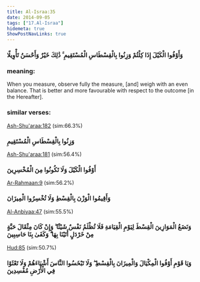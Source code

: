 ```yaml
---
title: Al-Israa:35
date: 2014-09-05
tags: ["17.Al-Israa"]
hidemeta: true 
ShowPostNavLinks: true 
---
```

### وَأَوْفُوا الْكَيْلَ إِذَا كِلْتُمْ وَزِنُوا بِالْقِسْطَاسِ الْمُسْتَقِيمِ ۚ ذَٰلِكَ خَيْرٌ وَأَحْسَنُ تَأْوِيلًا
### meaning: 
When you measure, observe fully the measure, [and] weigh with an even balance. That is better and more favourable with respect to the outcome [in the Hereafter].
### similar verses: 

[Ash-Shu'araa:182](/26/182) (sim:66.3%)

### وَزِنُوا بِالْقِسْطَاسِ الْمُسْتَقِيمِ

[Ash-Shu'araa:181](/26/181) (sim:56.4%)

### أَوْفُوا الْكَيْلَ وَلَا تَكُونُوا مِنَ الْمُخْسِرِينَ

[Ar-Rahmaan:9](/55/9) (sim:56.2%)

### وَأَقِيمُوا الْوَزْنَ بِالْقِسْطِ وَلَا تُخْسِرُوا الْمِيزَانَ

[Al-Anbiyaa:47](/21/47) (sim:55.5%)

### وَنَضَعُ الْمَوَازِينَ الْقِسْطَ لِيَوْمِ الْقِيَامَةِ فَلَا تُظْلَمُ نَفْسٌ شَيْئًا ۖ وَإِنْ كَانَ مِثْقَالَ حَبَّةٍ مِنْ خَرْدَلٍ أَتَيْنَا بِهَا ۗ وَكَفَىٰ بِنَا حَاسِبِينَ

[Hud:85](/11/85) (sim:50.7%)

### وَيَا قَوْمِ أَوْفُوا الْمِكْيَالَ وَالْمِيزَانَ بِالْقِسْطِ ۖ وَلَا تَبْخَسُوا النَّاسَ أَشْيَاءَهُمْ وَلَا تَعْثَوْا فِي الْأَرْضِ مُفْسِدِينَ
